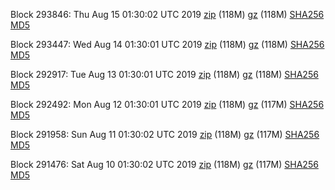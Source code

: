 Block 293846: Thu Aug 15 01:30:02 UTC 2019 [zip](https://files.01coin.io/mainnet/2019-08-15/bootstrap.dat.zip) (118M) [gz](https://files.01coin.io/mainnet/2019-08-15/bootstrap.dat.tar.gz) (118M) [SHA256](https://files.01coin.io/mainnet/2019-08-15/sha256.txt) [MD5](https://files.01coin.io/mainnet/2019-08-15/md5.txt)

Block 293447: Wed Aug 14 01:30:01 UTC 2019 [zip](https://files.01coin.io/mainnet/2019-08-14/bootstrap.dat.zip) (118M) [gz](https://files.01coin.io/mainnet/2019-08-14/bootstrap.dat.tar.gz) (118M) [SHA256](https://files.01coin.io/mainnet/2019-08-14/sha256.txt) [MD5](https://files.01coin.io/mainnet/2019-08-14/md5.txt)

Block 292917: Tue Aug 13 01:30:01 UTC 2019 [zip](https://files.01coin.io/mainnet/2019-08-13/bootstrap.dat.zip) (118M) [gz](https://files.01coin.io/mainnet/2019-08-13/bootstrap.dat.tar.gz) (118M) [SHA256](https://files.01coin.io/mainnet/2019-08-13/sha256.txt) [MD5](https://files.01coin.io/mainnet/2019-08-13/md5.txt)

Block 292492: Mon Aug 12 01:30:01 UTC 2019 [zip](https://files.01coin.io/mainnet/2019-08-12/bootstrap.dat.zip) (118M) [gz](https://files.01coin.io/mainnet/2019-08-12/bootstrap.dat.tar.gz) (117M) [SHA256](https://files.01coin.io/mainnet/2019-08-12/sha256.txt) [MD5](https://files.01coin.io/mainnet/2019-08-12/md5.txt)

Block 291958: Sun Aug 11 01:30:02 UTC 2019 [zip](https://files.01coin.io/mainnet/2019-08-11/bootstrap.dat.zip) (118M) [gz](https://files.01coin.io/mainnet/2019-08-11/bootstrap.dat.tar.gz) (117M) [SHA256](https://files.01coin.io/mainnet/2019-08-11/sha256.txt) [MD5](https://files.01coin.io/mainnet/2019-08-11/md5.txt)

Block 291476: Sat Aug 10 01:30:02 UTC 2019 [zip](https://files.01coin.io/mainnet/2019-08-10/bootstrap.dat.zip) (118M) [gz](https://files.01coin.io/mainnet/2019-08-10/bootstrap.dat.tar.gz) (117M) [SHA256](https://files.01coin.io/mainnet/2019-08-10/sha256.txt) [MD5](https://files.01coin.io/mainnet/2019-08-10/md5.txt)
